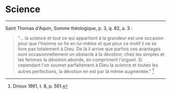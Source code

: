 # Science

***

Saint Thomas d'Aquin, Somme théologique, p. 3, q. 82, a. 3 :

> "... la science et tout ce qui appartient à la grandeur est une occasion pour que l'homme se fie en lui-même et que pour ce motif il ne se livre pas totalement à Dieu. De là il arrive que parfois ces avantages sont occasionnellement un obstacle à la dévotion; chez les simples et les femmes la dévotion abonde, en compriment l'orgueil. Si cependant l'on soumet parfaitement à Dieu la science et toutes les autres perfections, la dévotion en est par là même augmentée." [^1]

[^1]: Drioux 1861, t. 8, p. 561.
